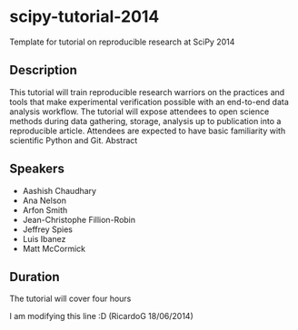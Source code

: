 scipy-tutorial-2014
===================

Template for tutorial on reproducible research at SciPy 2014


Description
-----------

This tutorial will train reproducible research warriors on the practices and tools that make experimental verification possible with an end-to-end data analysis workflow.  The tutorial will expose attendees to open science methods during data gathering, storage, analysis up to publication into a reproducible article.  Attendees are expected to have basic familiarity with scientific Python and Git. 
Abstract


Speakers
--------

* Aashish Chaudhary
* Ana Nelson
* Arfon Smith
* Jean-Christophe Fillion-Robin
* Jeffrey Spies
* Luis Ibanez
* Matt McCormick


Duration
--------

The tutorial will cover four hours

I am modifying this line :D (RicardoG 18/06/2014)
